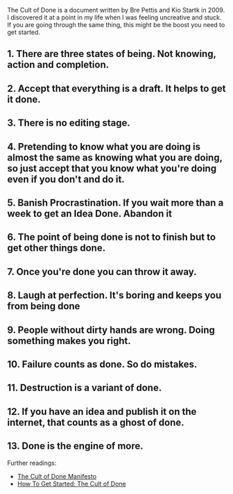 The Cult of Done is a document written by Bre Pettis and Kio Startk in 2009. I discovered it at a point in my life when I was feeling uncreative and stuck. If you are going through the same thing, this might be the boost you need to get started. 


## 1. There are three states of being. Not knowing, action and completion. 
## 2.  Accept that everything is a draft. It helps to get it done. 
## 3. There is no editing stage. 
## 4. Pretending to know what you are doing is almost the same as knowing what you are doing, so just accept that you know what you're doing even if you don't and do it. 
## 5. Banish Procrastination. If you wait more than a week to get an Idea Done. Abandon it 

## 6. The point of being done is not to finish but to get other things done. 
## 7. Once you're done you can throw it away. 

## 8. Laugh at perfection. It's boring and keeps you from being done

## 9. People without dirty hands are wrong. Doing something makes you right.
## 10. Failure counts as done. So do mistakes.
## 11. Destruction is a variant of done.
## 12. If you have an idea and publish it on the internet, that counts as a ghost of done.
## 13. Done is the engine of more.


Further readings: 
- [The Cult of Done Manifesto](https://medium.com/@bre/the-cult-of-done-manifesto-724ca1c2ff13)
- [How To Get Started: The Cult of Done](https://www.youtube.com/watch?v=bJQj1uKtnus)
